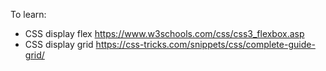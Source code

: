 
To learn:
- CSS display flex
https://www.w3schools.com/css/css3_flexbox.asp
- CSS display grid
https://css-tricks.com/snippets/css/complete-guide-grid/